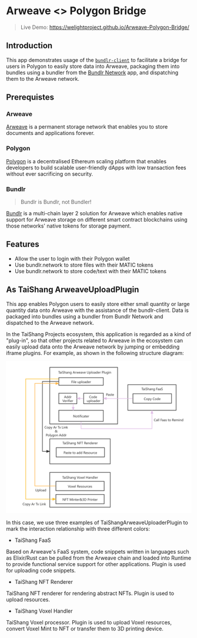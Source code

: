 # Arweave <> Polygon Bridge
> Live Demo: https://welightproject.github.io/Arweave-Polygon-Bridge/
## Introduction
This app demonstrates usage of the [`bundlr-client`](https://github.com/Bundlr-Network/js-client) to facilitate a bridge for users in Polygon to easily store data into Arweave, packaging them into bundles using a bundler from the [Bundlr Network](https://bundlr.network) app, and dispatching them to the Arweave network.

## Prerequistes
### Arweave
[Arweave](https://www.arweave.org) is a permanent storage network that enables you to store documents and applications forever.

### Polygon
[Polygon](https://polygon.technology) is a decentralised Ethereum scaling platform that enables developers to build scalable user-friendly dApps with low transaction fees without ever sacrificing on security.

### Bundlr

> Bundlr is Bundlr, not Bundler!

[Bundlr](https://bundlr.network) is a multi-chain layer 2 solution for Arweave which enables native support for Arweave storage on different smart contract blockchains using those networks' native tokens for storage payment.

## Features

- Allow the user to login with their Polygon wallet
- Use bundlr.network to store files with their MATIC tokens
- Use bundlr.network to store code/text with their MATIC tokens

## As TaiShang ArweaveUploadPlugin

This app enables Polygon users to easily store either small quantity or large quantity data onto Arweave with the assistance of the bundlr-client. Data is packaged into bundles using a bundler from Bundlr Network and dispatched to the Arweave network.

In the TaiShang Projects ecosystem, this application is regarded as a kind of "plug-in", so that other projects related to Arweave in the ecosystem can easily upload data onto the Arweave network by jumping or embedding iframe plugins.
For example, as shown in the following structure diagram:

![](/structure.png)

In this case, we use three examples of TaiShangArweaveUploaderPlugin to mark the interaction relationship with three different colors:

- TaiShang FaaS

Based on Arweave's FaaS system, code snippets written in languages such as Elixir/Rust can be pulled from the Arweave chain and loaded into Runtime to provide functional service support for other applications. Plugin is used for uploading code snippets.

- TaiShang NFT Renderer

TaiShang NFT renderer for rendering abstract NFTs. Plugin is used to upload resources.

- TaiShang Voxel Handler

TaiShang Voxel processor. Plugin is used to upload Voxel resources, convert Voxel Mint to NFT or transfer them to 3D printing device.
